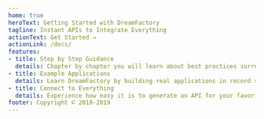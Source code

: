 ```yaml
---
home: true
heroText: Getting Started with DreamFactory
tagline: Instant APIs to Integrate Everything
actionText: Get Started →
actionLink: /docs/
features:
- title: Step by Step Guidance
  details: Chapter by chapter you will learn about best practices surrounding APIs
- title: Example Applications
  details: Learn DreamFactory by building real applications in record speeds.
- title: Connect to Everything
  details: Experience how easy it is to generate an API for your favorite databases.
footer: Copyright © 2018-2019
---
```

